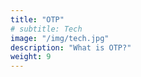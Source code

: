 ```yaml
---
title: "OTP"
# subtitle: Tech
image: "/img/tech.jpg"
description: "What is OTP?"
weight: 9
---
```



